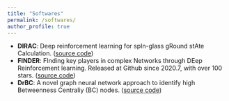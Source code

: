 ```yaml
---
title: "Softwares"
permalink: /softwares/
author_profile: true
---
```

* **DIRAC**: Deep reinforcement learning for spIn-glass gRound stAte Calculation. ([source code](https://github.com/FFrankyy/DIRAC))
* **FINDER**: FInding key players in complex Networks through DEep Reinforcement learning. Released at Github since 2020.7,
with over 100 stars. ([source code](https://github.com/FFrankyy/FINDER))
* **DrBC**: A novel graph neural network approach to identify high Betweenness Centraliy (BC) nodes. ([source code](https://github.com/FFrankyy/DrBC))
